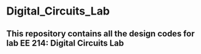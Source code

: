 # Digital_Circuits_Lab
## This repository contains all the design codes for lab EE 214: Digital Circuits Lab
